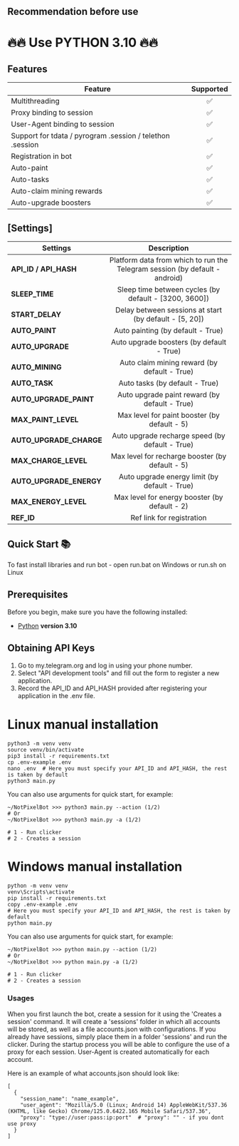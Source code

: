 
## Recommendation before use

# 🔥🔥 Use PYTHON 3.10 🔥🔥



## Features  
| Feature                                                   | Supported |
|-----------------------------------------------------------|:---------:|
| Multithreading                                            |     ✅     |
| Proxy binding to session                                  |     ✅     |
| User-Agent binding to session                             |     ✅     |
| Support for tdata / pyrogram .session / telethon .session |     ✅     |
| Registration in bot                                       |     ✅     |
| Auto-paint                                                |     ✅     |
| Auto-tasks                                                |     ✅     |
| Auto-claim mining rewards                                 |     ✅     |
| Auto-upgrade boosters                                     |     ✅     |




## [Settings]
| Settings                |                                 Description                                 |
|-------------------------|:---------------------------------------------------------------------------:|
| **API_ID / API_HASH**   | Platform data from which to run the Telegram session (by default - android) |
| **SLEEP_TIME**          |            Sleep time between cycles (by default - [3200, 3600])            |
| **START_DELAY**         |           Delay between sessions at start (by default - [5, 20])            |
| **AUTO_PAINT**          |                      Auto painting (by default - True)                      |
| **AUTO_UPGRADE**        |                  Auto upgrade boosters (by default - True)                  |
| **AUTO_MINING**         |                Auto claim mining reward (by default - True)                 |
| **AUTO_TASK**           |                       Auto tasks (by default - True)                        |
| **AUTO_UPGRADE_PAINT**  |                Auto upgrade paint reward (by default - True)                |
| **MAX_PAINT_LEVEL**     |                Max level for paint booster (by default - 5)                 |
| **AUTO_UPGRADE_CHARGE** |               Auto upgrade recharge speed (by default - True)               |
| **MAX_CHARGE_LEVEL**    |               Max level for recharge booster (by default - 5)               |
| **AUTO_UPGRADE_ENERGY** |                Auto upgrade energy limit (by default - True)                |
| **MAX_ENERGY_LEVEL**    |                Max level for energy booster (by default - 2)                |
| **REF_ID**              |                          Ref link for registration                          |


## Quick Start 📚

To fast install libraries and run bot - open run.bat on Windows or run.sh on Linux

## Prerequisites
Before you begin, make sure you have the following installed:
- [Python](https://www.python.org/downloads/) **version 3.10**

## Obtaining API Keys
1. Go to my.telegram.org and log in using your phone number.
2. Select "API development tools" and fill out the form to register a new application.
3. Record the API_ID and API_HASH provided after registering your application in the .env file.



# Linux manual installation
```shell
python3 -m venv venv
source venv/bin/activate
pip3 install -r requirements.txt
cp .env-example .env
nano .env  # Here you must specify your API_ID and API_HASH, the rest is taken by default
python3 main.py
```

You can also use arguments for quick start, for example:
```shell
~/NotPixelBot >>> python3 main.py --action (1/2)
# Or
~/NotPixelBot >>> python3 main.py -a (1/2)

# 1 - Run clicker
# 2 - Creates a session
```

# Windows manual installation
```shell
python -m venv venv
venv\Scripts\activate
pip install -r requirements.txt
copy .env-example .env
# Here you must specify your API_ID and API_HASH, the rest is taken by default
python main.py
```

You can also use arguments for quick start, for example:
```shell
~/NotPixelBot >>> python main.py --action (1/2)
# Or
~/NotPixelBot >>> python main.py -a (1/2)

# 1 - Run clicker
# 2 - Creates a session
```

### Usages
When you first launch the bot, create a session for it using the 'Creates a session' command. It will create a 'sessions' folder in which all accounts will be stored, as well as a file accounts.json with configurations.
If you already have sessions, simply place them in a folder 'sessions' and run the clicker. During the startup process you will be able to configure the use of a proxy for each session.
User-Agent is created automatically for each account.

Here is an example of what accounts.json should look like:
```shell
[
  {
    "session_name": "name_example",
    "user_agent": "Mozilla/5.0 (Linux; Android 14) AppleWebKit/537.36 (KHTML, like Gecko) Chrome/125.0.6422.165 Mobile Safari/537.36",
    "proxy": "type://user:pass:ip:port"  # "proxy": "" - if you dont use proxy
  }
]
```




